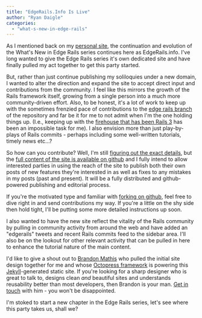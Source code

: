 ```yaml
---
title: "EdgeRails.Info Is Live"
author: "Ryan Daigle"
categories:
  - "what-s-new-in-edge-rails"
---
```


As I mentioned back on my [personal site](http://ryandaigle.com/), the continuation and evolution of the What's New in Edge Rails series continues here as EdgeRails.info.  I've long wanted to give the Edge Rails series it's own dedicated site and have finally pulled my act together to get this party started.

But, rather than just continue publishing my soliloquies under a new domain, I wanted to alter the direction and expand the site to accept direct input and contributions from the community.  I feel like this mirrors the growth of the Rails framework itself, growing from a single person into a much more community-driven effort.  Also, to be honest, it's a lot of work to keep up with the sometimes frenzied pace of contributions to the [edge rails branch](http://github.com/rails/rails) of the repository and far be it for me to not admit when I'm the one holding things up. (I.e., keeping up with the [firehouse that has been Rails 3](http://github.com/rails/rails/commits/master) has been an impossible task for me).  I also envision more than just play-by-plays of Rails commits - perhaps including some well-written tutorials, timely news etc...?

So how can you contribute?  Well, I'm still [figuring out the exact details](/publish.html), but the [full content of the site is available on github](http://github.com/rwdaigle/edgerails) and I fully intend to allow interested parties in using the reach of the site to publish both their own posts of new features they're interested in as well as fixes to any mistakes in my posts (past and present).  It will be a fully distributed and github-powered publishing and editorial process.

If you're the motivated type and familiar with [forking on github](http://help.github.com/forking/), feel free to dive right in and send contributions my way.  If you're a little on the shy side then hold tight, I'll be putting some more detailed instructions up soon.

I also wanted to have the new site reflect the vitality of the Rails community by pulling in community activity from around the web and have added an "edgerails" tweets and recent Rails commits feed to the sidebar area.  I'll also be on the lookout for other relevant activity that can be pulled in here to enhance the tutorial nature of the main content.

I'd like to give a shout out to [Brandon Mathis](http://brandonmathis.com/) who pulled the initial site design together for me and whose [Octopress framework](http://github.com/imathis/octopress) is powering this [Jekyll](http://jekyllrb.com/)-generated static site.  If you're looking for a sharp designer who is great to talk to, designs clean _and_ beautiful sites and understands reusability better than most developers, then Brandon is your man.  [Get in touch](http://brandonmathis.com/) with him - you won't be disappointed.

I'm stoked to start a new chapter in the Edge Rails series, let's see where this party takes us, shall we?